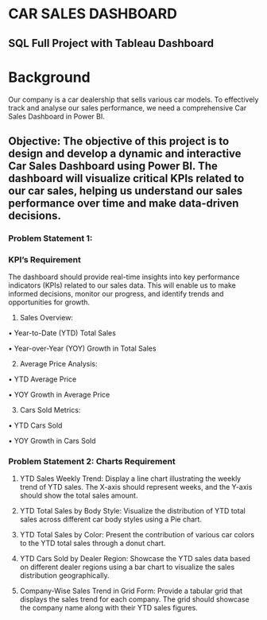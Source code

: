 # CAR SALES DASHBOARD
## SQL Full Project with Tableau Dashboard
# Background
Our company is a car dealership that sells various car models. To effectively track and analyse our sales performance, we need a comprehensive Car Sales Dashboard in Power BI. 
 ## Objective: The objective of this project is to design and develop a dynamic and interactive Car Sales Dashboard using Power BI. The dashboard will visualize critical KPIs related to our car sales, helping us understand our sales performance over time and make data-driven decisions.
### Problem Statement 1: 

### KPI’s Requirement
The dashboard should provide real-time insights into key performance indicators (KPIs) related to our sales data. This will enable us to make informed decisions, monitor our progress, and identify trends and opportunities for growth.
1.	Sales Overview:


•	Year-to-Date (YTD) Total Sales



•	Year-over-Year (YOY) Growth in Total Sales



2.	Average Price Analysis:


•	YTD Average Price



•	YOY Growth in Average Price



3.	Cars Sold Metrics:


•	YTD Cars Sold


•	YOY Growth in Cars Sold





### Problem Statement 2: Charts Requirement

1.	YTD Sales Weekly Trend: Display a line chart illustrating the weekly trend of YTD sales. The X-axis should represent weeks, and the Y-axis should show the total sales amount.



2.	YTD Total Sales by Body Style: Visualize the distribution of YTD total sales across different car body styles using a Pie chart.


3.	YTD Total Sales by Color: Present the contribution of various car colors to the YTD total sales through a donut chart.




4.	YTD Cars Sold by Dealer Region: Showcase the YTD sales data based on different dealer regions using a bar chart to visualize the sales distribution geographically.



5.	Company-Wise Sales Trend in Grid Form: Provide a tabular grid that displays the sales trend for each company. The grid should showcase the company name along with their YTD sales figures.


